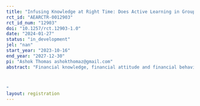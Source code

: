 ```yaml
---
title: "Infusing Knowledge at Right Time: Does Active Learning in Groups Matter?"
rct_id: "AEARCTR-0012903"
rct_id_num: "12903"
doi: "10.1257/rct.12903-1.0"
date: "2024-01-27"
status: "in_development"
jel: "nan"
start_year: "2023-10-16"
end_year: "2027-12-30"
pi: "Ashok Thomas ashokthomaz@gmail.com"
abstract: "Financial knowledge, financial attitude and financial behaviour, especially amongst school going children, is quite low in India. Using a Randomized Controlled Trial (RCT) design, we propose to measure the efficacy of a financial knowledge training programme in addressing the problem. We propose to train children in Kerala by engaging them in activities and participatory theatre. If found effective, this intervention can easily be scaled up for implementation as a policy to improve financial knowledge, financial attitude and financial behaviour among school going children.

"
layout: registration
---
```


